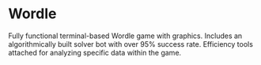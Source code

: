 </head>
<body>
    <h1>Wordle</h1>
    <p>Fully functional terminal-based Wordle game with graphics. Includes an algorithmically built solver bot with over 95% success rate. Efficiency tools attached for analyzing specific data within the game.</p>

</body>

